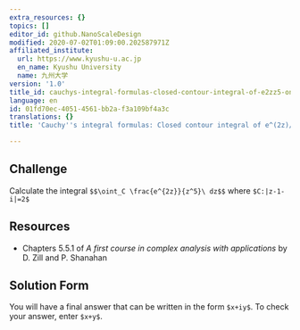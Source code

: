 ```yaml
---
extra_resources: {}
topics: []
editor_id: github.NanoScaleDesign
modified: 2020-07-02T01:09:00.202587971Z
affiliated_institute:
  url: https://www.kyushu-u.ac.jp
  en_name: Kyushu University
  name: 九州大学
version: '1.0'
title_id: cauchys-integral-formulas-closed-contour-integral-of-e2zz5-on-z-1-i2
language: en
id: 01fd70ec-4051-4561-bb2a-f3a109bf4a3c
translations: {}
title: 'Cauchy''s integral formulas: Closed contour integral of e^(2z)/(z^5) on |z-1-i|=2'

---
```


## Challenge
Calculate the integral
`$$\oint_C \frac{e^{2z}}{z^5}\ dz$$`
where `$C:|z-1-i|=2$`

## Resources
- Chapters 5.5.1 of *A first course in complex analysis with applications* by D. Zill and P. Shanahan


## Solution Form
You will have a final answer that can be written in the form `$x+iy$`.
To check your answer, enter `$x+y$`.